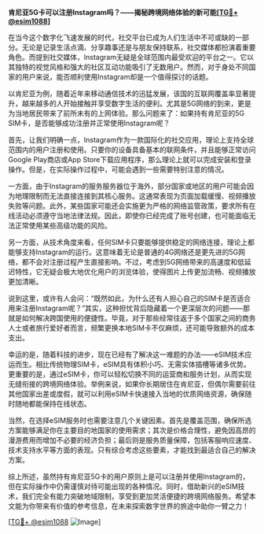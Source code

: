 **肯尼亚5G卡可以注册Instagram吗？——揭秘跨境网络体验的新可能[[TG💪+ @esim1088](https://t.me/s/esim1088)]**

在当今这个数字化飞速发展的时代，社交平台已成为人们生活中不可或缺的一部分。无论是记录生活点滴、分享趣事还是与朋友保持联系，社交媒体都扮演着重要角色。而提到社交媒体，Instagram无疑是全球范围内最受欢迎的平台之一。它以其独特的视觉风格和强大的社区互动功能吸引了无数用户。然而，对于身处不同国家的用户来说，能否顺利使用Instagram却是一个值得探讨的话题。

以肯尼亚为例，随着近年来移动通信技术的迅猛发展，该国的互联网覆盖率显著提升，越来越多的人开始接触并享受数字生活的便利。尤其是5G网络的到来，更是为当地居民带来了前所未有的上网体验。那么问题来了：如果持有肯尼亚的5G SIM卡，是否能够成功注册并正常使用Instagram呢？

首先，让我们明确一点，Instagram作为一款国际化的社交应用，理论上支持全球范围内的用户注册和使用。只要你的设备具备基本的联网条件，并且能够正常访问Google Play商店或App Store下载应用程序，那么理论上就可以完成安装和登录操作。但是，在实际操作过程中，可能会遇到一些需要特别注意的情况。

一方面，由于Instagram的服务服务器位于海外，部分国家或地区的用户可能会因为地理限制而无法直接连接到其核心服务。这通常表现为页面加载缓慢、视频播放失败等问题。此外，某些国家可能还会实施更为严格的网络监管政策，要求所有在线活动必须遵守当地法律法规。因此，即使你已经完成了账号创建，也可能面临无法正常使用某些高级功能的风险。

另一方面，从技术角度来看，任何SIM卡只要能够提供稳定的网络连接，理论上都能够支持Instagram的运行。这意味着无论是普通的4G网络还是更先进的5G网络，都不会对注册过程产生直接影响。不过，考虑到5G网络带来的高速度和低延迟特性，它无疑会极大地优化用户的浏览体验，使得图片上传更加流畅、视频播放更加清晰。

说到这里，或许有人会问：“既然如此，为什么还有人担心自己的SIM卡是否适合用来注册Instagram呢？”其实，这种担忧背后隐藏着一个更深层次的问题——那就是如何解决跨国使用的便捷性。毕竟，对于那些经常往返于多个国家之间的商务人士或者旅行爱好者而言，频繁更换本地SIM卡不仅麻烦，还可能导致额外的成本支出。

幸运的是，随着科技的进步，现在已经有了解决这一难题的办法——eSIM技术应运而生。相比传统物理SIM卡，eSIM具有体积小巧、无需实体插槽等诸多优势。更重要的是，通过eSIM卡，你可以轻松切换不同的运营商和服务计划，从而实现无缝衔接的跨境网络体验。举例来说，如果你长期居住在肯尼亚，但偶尔需要前往其他国家出差或度假，就可以利用eSIM卡快速接入当地的优质网络资源，确保随时随地都能保持在线状态。

当然，在选择eSIM服务时也需要注意几个关键因素。首先是覆盖范围，确保所选方案能够满足你在主要目的地国家的使用需求；其次是价格合理性，避免因高昂的漫游费用而增加不必要的经济负担；最后则是服务质量保障，包括客服响应速度、技术支持水平等方面的表现。只有综合考虑这些要素，才能找到最适合自己的解决方案。

综上所述，虽然持有肯尼亚5G卡的用户原则上是可以注册并使用Instagram的，但在实际操作中仍需谨慎对待可能出现的各种情况。同时，借助新兴的eSIM技术，我们完全有能力突破地域限制，享受到更加灵活便捷的跨境网络服务。希望本文能为你带来有价值的参考信息，在未来探索数字世界的旅途中助你一臂之力！

[[TG💪+ @esim1088](https://t.me/s/esim1088) ![Image](https://i.postimg.cc/4NQfJmqS/Snipaste-2025-05-13-00-14-12.png)]